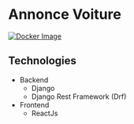 # Annonce Voiture
[![Docker Image](https://github.com/Tomdieu/annonce-ventes-voiture/actions/workflows/docker-docker-image.yml/badge.svg)](https://github.com/Tomdieu/annonce-ventes-voiture/actions/workflows/docker-docker-image.yml)
## Technologies

- Backend
  - Django
  - Django Rest Framework (Drf)
- Frontend
  - ReactJs